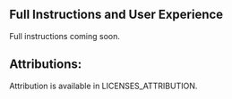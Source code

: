 ## Full Instructions and User Experience

Full instructions coming soon.

## Attributions:

Attribution is available in LICENSES_ATTRIBUTION.